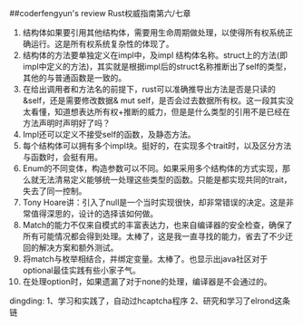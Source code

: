 ##coderfengyun's review
Rust权威指南第六/七章
1. 结构体如果要引用其他结构体，需要用生命周期做处理，以使得所有权系统正确运行。这是所有权系统复杂性的体现了。
2. 结构体的方法要单独定义在impl中，及impl 结构体名称。struct上的方法(即impl中定义的方法)，其实就是根据impl后的struct名称推断出了self的类型，其他的与普通函数是一致的。
3. 在给出调用者和方法名的前提下，rust可以准确推导出方法是否是只读的&self，还是需要修改数据& mut self，是否会过去数据所有权。这一段其实没太看懂，知道想表达所有权+推断的威力，但是是什么类型的引用不是已经在方法声明时声明好了吗？
4. Impl还可以定义不接受self的函数，及静态方法。
5. 每个结构体可以拥有多个impl块。挺好的，在实现多个trait时，以及区分方法与函数时，会挺有用。
6. Enum的不同变体，构造参数可以不同。如果采用多个结构体的方式实现，那么就无法清易定义能够统一处理这些类型的函数。只能是都实现共同的trait，失去了同一控制。
7. Tony Hoare讲：引入了null是一个当时实现很快，却非常错误的决定。这是非常值得深思的，设计的选择该如何做。
8. Match的能力不仅来自模式的丰富表达力，也来自编译器的安全检查，确保了所有可能情况都会得到处理。太棒了，这是我一直寻找的能力，省去了不少迂回的解决方案和额外测试。
9. 将match与枚举相结合，并绑定变量。太棒了。也显示出java社区对于optional最佳实践有些小家子气。
10. 在处理option时，如果遗漏了对于none的处理，编译器是不会通过的。

dingding:
1、学习和实践了，自动过hcaptcha程序
2、研究和学习了elrond这条链
